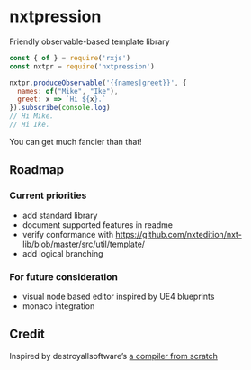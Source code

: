 # nxtpression

Friendly observable-based template library

```js
const { of } = require('rxjs')
const nxtpr = require('nxtpression')

nxtpr.produceObservable('{{names|greet}}', {
  names: of("Mike", "Ike"),
  greet: x => `Hi ${x}.`
}).subscribe(console.log)
// Hi Mike.
// Hi Ike.
```

You can get much fancier than that!

## Roadmap

### Current priorities

- add standard library
- document supported features in readme
- verify conformance with https://github.com/nxtedition/nxt-lib/blob/master/src/util/template/
- add logical branching

### For future consideration

- visual node based editor inspired by UE4 blueprints
- monaco integration

## Credit

Inspired by destroyallsoftware’s [a compiler from scratch](https://www.destroyallsoftware.com/screencasts/catalog/a-compiler-from-scratch)
